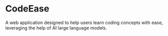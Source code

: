 # CodeEase
A web application designed to help users learn coding concepts with ease, leveraging the help of AI large language models.
